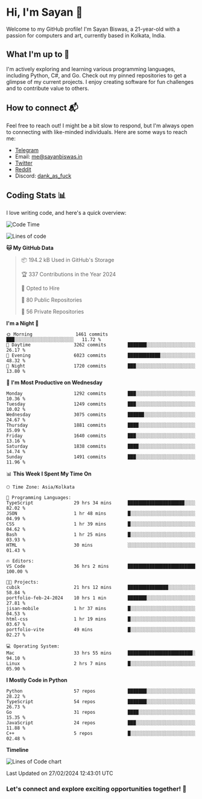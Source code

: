 # Hi, I'm Sayan 👋

Welcome to my GitHub profile! I'm Sayan Biswas, a 21-year-old with a passion for computers and art, currently based in Kolkata, India.

## What I'm up to 🚀

I'm actively exploring and learning various programming languages, including Python, C#, and Go. Check out my pinned repositories to get a glimpse of my current projects. I enjoy creating software for fun challenges and to contribute value to others.

## How to connect 📬

Feel free to reach out! I might be a bit slow to respond, but I'm always open to connecting with like-minded individuals. Here are some ways to reach me:

- [Telegram](https://t.me/dank_as_fuck)
- Email: [me@sayanbiswas.in](mailto:me@sayanbiswas.in)
- [Twitter](https://twitter.com/TheDankDel)
- [Reddit](https://www.reddit.com/user/dank_as_fuck_/)
- Discord: [dank_as_fuck](https://discordapp.com/users/506536929152466945)

## Coding Stats 📊

I love writing code, and here's a quick overview:

<!--START_SECTION:waka-->
![Code Time](http://img.shields.io/badge/Code%20Time-1%2C507%20hrs%2058%20mins-blue)

![Lines of code](https://img.shields.io/badge/From%20Hello%20World%20I%27ve%20Written-7.5%20million%20lines%20of%20code-blue)

**🐱 My GitHub Data** 

> 📦 194.2 kB Used in GitHub's Storage 
 > 
> 🏆 337 Contributions in the Year 2024
 > 
> 💼 Opted to Hire
 > 
> 📜 80 Public Repositories 
 > 
> 🔑 56 Private Repositories 
 > 
**I'm a Night 🦉** 

```text
🌞 Morning                1461 commits        ███░░░░░░░░░░░░░░░░░░░░░░   11.72 % 
🌆 Daytime                3262 commits        ███████░░░░░░░░░░░░░░░░░░   26.17 % 
🌃 Evening                6023 commits        ████████████░░░░░░░░░░░░░   48.32 % 
🌙 Night                  1720 commits        ███░░░░░░░░░░░░░░░░░░░░░░   13.80 % 
```
📅 **I'm Most Productive on Wednesday** 

```text
Monday                   1292 commits        ███░░░░░░░░░░░░░░░░░░░░░░   10.36 % 
Tuesday                  1249 commits        ███░░░░░░░░░░░░░░░░░░░░░░   10.02 % 
Wednesday                3075 commits        ██████░░░░░░░░░░░░░░░░░░░   24.67 % 
Thursday                 1881 commits        ████░░░░░░░░░░░░░░░░░░░░░   15.09 % 
Friday                   1640 commits        ███░░░░░░░░░░░░░░░░░░░░░░   13.16 % 
Saturday                 1838 commits        ████░░░░░░░░░░░░░░░░░░░░░   14.74 % 
Sunday                   1491 commits        ███░░░░░░░░░░░░░░░░░░░░░░   11.96 % 
```


📊 **This Week I Spent My Time On** 

```text
🕑︎ Time Zone: Asia/Kolkata

💬 Programming Languages: 
TypeScript               29 hrs 34 mins      █████████████████████░░░░   82.02 % 
JSON                     1 hr 48 mins        █░░░░░░░░░░░░░░░░░░░░░░░░   04.99 % 
CSS                      1 hr 39 mins        █░░░░░░░░░░░░░░░░░░░░░░░░   04.62 % 
Bash                     1 hr 25 mins        █░░░░░░░░░░░░░░░░░░░░░░░░   03.93 % 
HTML                     30 mins             ░░░░░░░░░░░░░░░░░░░░░░░░░   01.43 % 

🔥 Editors: 
VS Code                  36 hrs 2 mins       █████████████████████████   100.00 % 

🐱‍💻 Projects: 
cubik                    21 hrs 12 mins      ███████████████░░░░░░░░░░   58.84 % 
portfolio-feb-24-2024    10 hrs 1 min        ███████░░░░░░░░░░░░░░░░░░   27.81 % 
jisan-mobile             1 hr 37 mins        █░░░░░░░░░░░░░░░░░░░░░░░░   04.53 % 
html-css                 1 hr 19 mins        █░░░░░░░░░░░░░░░░░░░░░░░░   03.67 % 
portfolio-vite           49 mins             █░░░░░░░░░░░░░░░░░░░░░░░░   02.27 % 

💻 Operating System: 
Mac                      33 hrs 55 mins      ████████████████████████░   94.10 % 
Linux                    2 hrs 7 mins        █░░░░░░░░░░░░░░░░░░░░░░░░   05.90 % 
```

**I Mostly Code in Python** 

```text
Python                   57 repos            ███████░░░░░░░░░░░░░░░░░░   28.22 % 
TypeScript               54 repos            ███████░░░░░░░░░░░░░░░░░░   26.73 % 
Go                       31 repos            ████░░░░░░░░░░░░░░░░░░░░░   15.35 % 
JavaScript               24 repos            ███░░░░░░░░░░░░░░░░░░░░░░   11.88 % 
C++                      5 repos             █░░░░░░░░░░░░░░░░░░░░░░░░   02.48 % 
```



**Timeline**

![Lines of Code chart](https://raw.githubusercontent.com/Dank-del/Dank-del/main/assets/bar_graph.png)


 Last Updated on 27/02/2024 12:43:01 UTC
<!--END_SECTION:waka-->

### Let's connect and explore exciting opportunities together! 🚀
